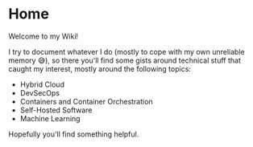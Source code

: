 # Home

Welcome to my Wiki!

I try to document whatever I do (mostly to cope with my own unreliable memory 😅), so there you'll find some gists around technical stuff that caught my interest, mostly around the following topics:

- Hybrid Cloud
- DevSecOps
- Containers and Container Orchestration
- Self-Hosted Software
- Machine Learning

Hopefully you'll find something helpful.
